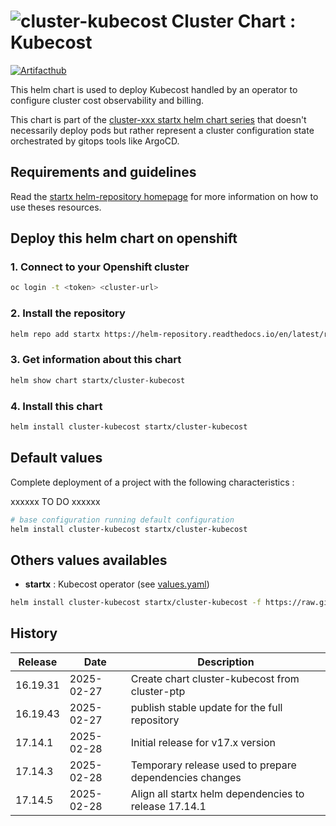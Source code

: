 # ![cluster-kubecost](https://helm-repository.readthedocs.io/en/latest/img/cluster-kubecost.svg "Cluster Chart : Kubecost") Cluster Chart : Kubecost
[![Artifacthub](https://img.shields.io/badge/ArtifactHub-STARTX_cluster--kubecost-8A2BE2.svg)](https://artifacthub.io/packages/search?ts_query_web=cluster+kubecost+startx)

This helm chart is used to deploy Kubecost handled by an operator to configure cluster cost observability and billing.

This chart is part of the [cluster-xxx startx helm chart series](https://helm-repository.readthedocs.io#cluster-helm-charts) that doesn't necessarily deploy pods but rather represent a cluster configuration state orchestrated by gitops tools like ArgoCD.

## Requirements and guidelines

Read the [startx helm-repository homepage](https://helm-repository.readthedocs.io) for
more information on how to use theses resources.

## Deploy this helm chart on openshift

### 1. Connect to your Openshift cluster

```bash
oc login -t <token> <cluster-url>
```

### 2. Install the repository

```bash
helm repo add startx https://helm-repository.readthedocs.io/en/latest/repos/stable/
```

### 3. Get information about this chart

```bash
helm show chart startx/cluster-kubecost
```

### 4. Install this chart

```bash
helm install cluster-kubecost startx/cluster-kubecost
```

## Default values

Complete deployment of a project with the following characteristics :

xxxxxx TO DO xxxxxx

```bash
# base configuration running default configuration
helm install cluster-kubecost startx/cluster-kubecost
```

## Others values availables

- **startx** : Kubecost operator (see [values.yaml](https://raw.githubusercontent.com/startxfr/helm-repository/master/charts/cluster-kubecost/values-startx.yaml))

```bash
helm install cluster-kubecost startx/cluster-kubecost -f https://raw.githubusercontent.com/startxfr/helm-repository/master/charts/cluster-kubecost/values-startx.yaml
```

## History

| Release  | Date       | Description                                    |
| -------- | ---------- | ---------------------------------------------- |
| 16.19.31 | 2025-02-27 | Create chart cluster-kubecost from cluster-ptp |
| 16.19.43 | 2025-02-27 | publish stable update for the full repository
| 17.14.1 | 2025-02-28 | Initial release for v17.x version
| 17.14.3 | 2025-02-28 | Temporary release used to prepare dependencies changes
| 17.14.5 | 2025-02-28 | Align all startx helm dependencies to release 17.14.1
